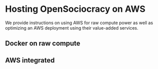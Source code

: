 # Hosting OpenSociocracy on AWS

We provide instructions on using AWS for raw compute power as well as optimizing an AWS deployment using their value-added services.

## Docker on raw compute

## AWS integrated